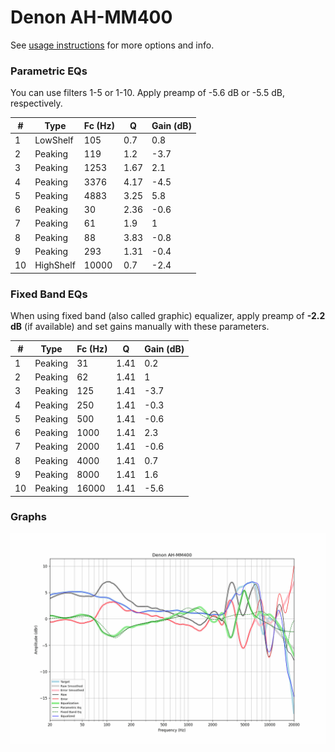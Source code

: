 # Denon AH-MM400
See [usage instructions](https://github.com/jaakkopasanen/AutoEq#usage) for more options and info.

### Parametric EQs
You can use filters 1-5 or 1-10. Apply preamp of -5.6 dB or -5.5 dB, respectively.

|   # | Type      |   Fc (Hz) |    Q |   Gain (dB) |
|-----|-----------|-----------|------|-------------|
|   1 | LowShelf  |       105 | 0.7  |         0.8 |
|   2 | Peaking   |       119 | 1.2  |        -3.7 |
|   3 | Peaking   |      1253 | 1.67 |         2.1 |
|   4 | Peaking   |      3376 | 4.17 |        -4.5 |
|   5 | Peaking   |      4883 | 3.25 |         5.8 |
|   6 | Peaking   |        30 | 2.36 |        -0.6 |
|   7 | Peaking   |        61 | 1.9  |         1   |
|   8 | Peaking   |        88 | 3.83 |        -0.8 |
|   9 | Peaking   |       293 | 1.31 |        -0.4 |
|  10 | HighShelf |     10000 | 0.7  |        -2.4 |

### Fixed Band EQs
When using fixed band (also called graphic) equalizer, apply preamp of **-2.2 dB** (if available) and set gains manually with these parameters.

|   # | Type    |   Fc (Hz) |    Q |   Gain (dB) |
|-----|---------|-----------|------|-------------|
|   1 | Peaking |        31 | 1.41 |         0.2 |
|   2 | Peaking |        62 | 1.41 |         1   |
|   3 | Peaking |       125 | 1.41 |        -3.7 |
|   4 | Peaking |       250 | 1.41 |        -0.3 |
|   5 | Peaking |       500 | 1.41 |        -0.6 |
|   6 | Peaking |      1000 | 1.41 |         2.3 |
|   7 | Peaking |      2000 | 1.41 |        -0.6 |
|   8 | Peaking |      4000 | 1.41 |         0.7 |
|   9 | Peaking |      8000 | 1.41 |         1.6 |
|  10 | Peaking |     16000 | 1.41 |        -5.6 |

### Graphs
![](./Denon%20AH-MM400.png)
